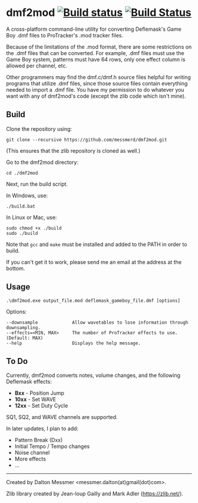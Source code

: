 dmf2mod [![Build status](https://ci.appveyor.com/api/projects/status/uvds55gsh593bcnl?svg=true)](https://ci.appveyor.com/project/messmerd/dmf2mod) [![Build Status](https://travis-ci.org/messmerd/dmf2mod.svg?branch=master)](https://travis-ci.org/messmerd/dmf2mod) 
======

A cross-platform command-line utility for converting Deflemask's Game Boy .dmf files to ProTracker's .mod tracker files.

Because of the limitations of the .mod format, there are some restrictions on the .dmf files that can be converted. 
For example, .dmf files must use the Game Boy system, patterns must have 64 rows, only one effect column is allowed per channel, etc. 
 
Other programmers may find the dmf.c/dmf.h source files helpful for writing programs that utilize .dmf files, since those source files contain everything needed to import a .dmf file. You have my permission to do whatever you want with any of dmf2mod's code (except the zlib code which isn't mine).

## Build    
Clone the repository using: 

```git clone --recursive https://github.com/messmerd/dmf2mod.git``` <p>(This ensures that the zlib repository is cloned as well.)

Go to the dmf2mod directory: 

```cd ./dmf2mod ```

Next, run the build script. 

In Windows, use:

```./build.bat``` 

In Linux or Mac, use:

```
sudo chmod +x ./build
sudo ./build 
```

Note that `gcc` and `make` must be installed and added to the PATH in order to build. 

If you can't get it to work, please send me an email at the address at the bottom. 

## Usage 
```
.\dmf2mod.exe output_file.mod deflemask_gameboy_file.dmf [options]
``` 
Options:
```
--downsample             Allow wavetables to lose information through downsampling. 
--effects=<MIN, MAX>     The number of ProTracker effects to use. (Default: MAX) 
--help                   Displays the help message.
```
 
## To Do
Currently, dmf2mod converts notes, volume changes, and the following Deflemask effects: 
- **Bxx**  - Position Jump
- **10xx** - Set WAVE 
- **12xx** - Set Duty Cycle 
 
SQ1, SQ2, and WAVE channels are supported. 
 
In later updates, I plan to add: 
- Pattern Break (Dxx) 
- Initial Tempo / Tempo changes 
- Noise channel 
- More effects 
- ... 
 
______
Created by Dalton Messmer <messmer.dalton(at)gmail(dot)com>. 

Zlib library created by Jean-loup Gailly and Mark Adler (https://zlib.net/).
